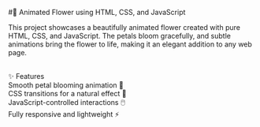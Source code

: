 #🌸 Animated Flower using HTML, CSS, and JavaScript<br>
<p>This project showcases a beautifully animated flower created with pure HTML, CSS, and JavaScript. The petals bloom gracefully, and subtle animations bring the flower to life, making it an elegant addition to any web page.</p>
<br>
✨ Features<br>
Smooth petal blooming animation 🌿<br>
CSS transitions for a natural effect 🎨<br>
JavaScript-controlled interactions 🖱️<br>
Fully responsive and lightweight ⚡